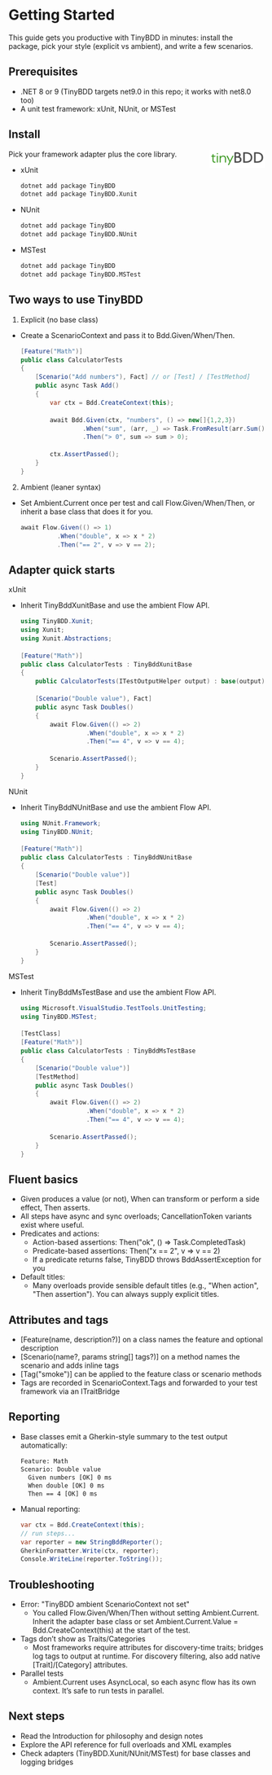 # Getting Started


This guide gets you productive with TinyBDD in minutes: install the package, pick your style (explicit vs ambient), and write a few scenarios.

## Prerequisites
- .NET 8 or 9 (TinyBDD targets net9.0 in this repo; it works with net8.0 too)
- A unit test framework: xUnit, NUnit, or MSTest

## Install
<img src="images/tinyBDD.png" alt="TinyBDD" width="110" align="right" />

Pick your framework adapter plus the core library.
- xUnit
  ```bash
  dotnet add package TinyBDD
  dotnet add package TinyBDD.Xunit
  ```
- NUnit
  ```bash
  dotnet add package TinyBDD
  dotnet add package TinyBDD.NUnit
  ```
- MSTest
  ```bash
  dotnet add package TinyBDD
  dotnet add package TinyBDD.MSTest
  ```

## Two ways to use TinyBDD
1) Explicit (no base class)
- Create a ScenarioContext and pass it to Bdd.Given/When/Then.
  ```csharp
  [Feature("Math")]
  public class CalculatorTests
  {
      [Scenario("Add numbers"), Fact] // or [Test] / [TestMethod]
      public async Task Add()
      {
          var ctx = Bdd.CreateContext(this);

          await Bdd.Given(ctx, "numbers", () => new[]{1,2,3})
                   .When("sum", (arr, _) => Task.FromResult(arr.Sum()))
                   .Then("> 0", sum => sum > 0);

          ctx.AssertPassed();
      }
  }
  ```

2) Ambient (leaner syntax)
- Set Ambient.Current once per test and call Flow.Given/When/Then, or inherit a base class that does it for you.
  ```csharp
  await Flow.Given(() => 1)
            .When("double", x => x * 2)
            .Then("== 2", v => v == 2);
  ```

## Adapter quick starts
xUnit
- Inherit TinyBddXunitBase and use the ambient Flow API.
  ```csharp
  using TinyBDD.Xunit;
  using Xunit;
  using Xunit.Abstractions;

  [Feature("Math")]
  public class CalculatorTests : TinyBddXunitBase
  {
      public CalculatorTests(ITestOutputHelper output) : base(output) { }

      [Scenario("Double value"), Fact]
      public async Task Doubles()
      {
          await Flow.Given(() => 2)
                    .When("double", x => x * 2)
                    .Then("== 4", v => v == 4);

          Scenario.AssertPassed();
      }
  }
  ```

NUnit
- Inherit TinyBddNUnitBase and use the ambient Flow API.
  ```csharp
  using NUnit.Framework;
  using TinyBDD.NUnit;

  [Feature("Math")]
  public class CalculatorTests : TinyBddNUnitBase
  {
      [Scenario("Double value")]
      [Test]
      public async Task Doubles()
      {
          await Flow.Given(() => 2)
                    .When("double", x => x * 2)
                    .Then("== 4", v => v == 4);

          Scenario.AssertPassed();
      }
  }
  ```

MSTest
- Inherit TinyBddMsTestBase and use the ambient Flow API.
  ```csharp
  using Microsoft.VisualStudio.TestTools.UnitTesting;
  using TinyBDD.MSTest;

  [TestClass]
  [Feature("Math")]
  public class CalculatorTests : TinyBddMsTestBase
  {
      [Scenario("Double value")]
      [TestMethod]
      public async Task Doubles()
      {
          await Flow.Given(() => 2)
                    .When("double", x => x * 2)
                    .Then("== 4", v => v == 4);

          Scenario.AssertPassed();
      }
  }
  ```

## Fluent basics
- Given produces a value (or not), When can transform or perform a side effect, Then asserts.
- All steps have async and sync overloads; CancellationToken variants exist where useful.
- Predicates and actions:
  - Action-based assertions: Then("ok", () => Task.CompletedTask)
  - Predicate-based assertions: Then("x == 2", v => v == 2)
  - If a predicate returns false, TinyBDD throws BddAssertException for you
- Default titles:
  - Many overloads provide sensible default titles (e.g., "When action", "Then assertion"). You can always supply explicit titles.

## Attributes and tags
- [Feature(name, description?)] on a class names the feature and optional description
- [Scenario(name?, params string[] tags?)] on a method names the scenario and adds inline tags
- [Tag("smoke")] can be applied to the feature class or scenario methods
- Tags are recorded in ScenarioContext.Tags and forwarded to your test framework via an ITraitBridge

## Reporting
- Base classes emit a Gherkin-style summary to the test output automatically:
  ```
  Feature: Math
  Scenario: Double value
    Given numbers [OK] 0 ms
    When double [OK] 0 ms
    Then == 4 [OK] 0 ms
  ```
- Manual reporting:
  ```csharp
  var ctx = Bdd.CreateContext(this);
  // run steps...
  var reporter = new StringBddReporter();
  GherkinFormatter.Write(ctx, reporter);
  Console.WriteLine(reporter.ToString());
  ```

## Troubleshooting
- Error: "TinyBDD ambient ScenarioContext not set"
  - You called Flow.Given/When/Then without setting Ambient.Current. Inherit the adapter base class or set Ambient.Current.Value = Bdd.CreateContext(this) at the start of the test.
- Tags don’t show as Traits/Categories
  - Most frameworks require attributes for discovery-time traits; bridges log tags to output at runtime. For discovery filtering, also add native [Trait]/[Category] attributes.
- Parallel tests
  - Ambient.Current uses AsyncLocal, so each async flow has its own context. It’s safe to run tests in parallel.

## Next steps
- Read the Introduction for philosophy and design notes
- Explore the API reference for full overloads and XML examples
- Check adapters (TinyBDD.Xunit/NUnit/MSTest) for base classes and logging bridges
